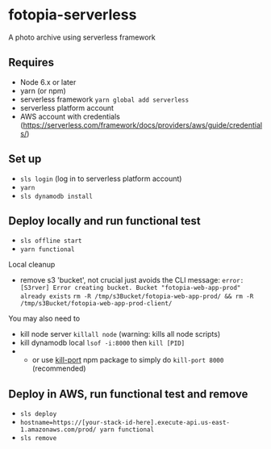 # fotopia-serverless
A photo archive using serverless framework

## Requires
- Node 6.x or later
- yarn (or npm)
- serverless framework `yarn global add serverless`
- serverless platform account
- AWS account with credentials (https://serverless.com/framework/docs/providers/aws/guide/credentials/)

## Set up
- `sls login` (log in to serverless platform account)
- `yarn`
- `sls dynamodb install`

## Deploy locally and run functional test 
- `sls offline start`
- `yarn functional`

Local cleanup 
- remove s3 'bucket', not crucial just avoids the CLI message: `error: [S3rver] Error creating bucket. Bucket "fotopia-web-app-prod" already exists`
`rm -R /tmp/s3Bucket/fotopia-web-app-prod/ && rm -R /tmp/s3Bucket/fotopia-web-app-prod-client/`

You may also need to 
- kill node server `killall node` (warning: kills all node scripts)
- kill dynamodb local `lsof -i:8000` then `kill [PID]`
- - or use [kill-port](https://www.npmjs.com/package/kill-port) npm package to simply do `kill-port 8000` (recommended)

## Deploy in AWS, run functional test and remove
- `sls deploy`
- `hostname=https://[your-stack-id-here].execute-api.us-east-1.amazonaws.com/prod/ yarn functional`
- `sls remove`
